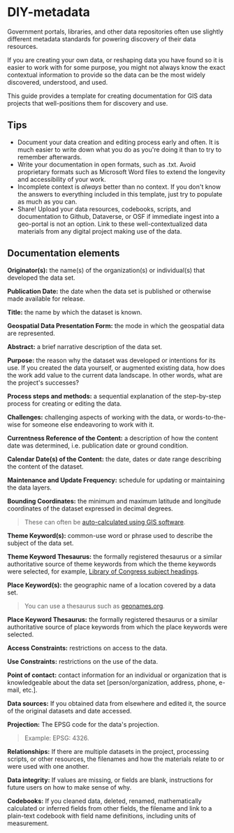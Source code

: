 # DIY-metadata

Government portals, libraries, and other data repositories often use slightly different metadata standards for powering discovery of their data resources.

If you are creating your own data, or reshaping data you have found so it is easier to work with for some purpose, you might not always know the exact contextual information to provide so the data can be the most widely discovered, understood, and used.

This guide provides a template for creating documentation for GIS data projects that well-positions them for discovery and use.

## Tips

- Document your data creation and editing process early and often. It is much easier to write down what you do as you're doing it than to try to remember afterwards.
- Write your documentation in open formats, such as .txt. Avoid proprietary formats such as Microsoft Word files to extend the longevity and accessibility of your work.
- Incomplete context is *always* better than no context. If you don't know the answers to everything included in this template, just try to populate as much as you can.
- Share! Upload your data resources, codebooks, scripts, and documentation to Github, Dataverse, or OSF if immediate ingest into a geo-portal is not an option. Link to these well-contextualized data materials from any digital project making use of the data. 

## Documentation elements

**Originator(s):** the name(s) of the organization(s) or individual(s) that developed the data set. 

**Publication Date:** the date when the data set is published or otherwise made available for release. 

**Title:** the name by which the dataset is known. 

**Geospatial Data Presentation Form:** the mode in which the geospatial data are represented. 

**Abstract:** a brief narrative description of the data set. 

**Purpose:** the reason why the dataset was developed or intentions for its use. 
If you created the data yourself, or augmented existing data, how does the work add value to the current data landscape. In other words, what are the project's successes?

**Process steps and methods:** a sequential explanation of the step-by-step process for creating or editing the data.

**Challenges:** challenging aspects of working with the data, or words-to-the-wise for someone else endeavoring to work with it. 


**Currentness Reference of the Content:** a description of how the content date was determined, i.e. publication date or ground condition. 

**Calendar Date(s) of the Content:** the date, dates or date range describing the content of the dataset. 

**Maintenance and Update Frequency:** schedule for updating or maintaining the data layers. 

**Bounding Coordinates:** the minimum and maximum latitude and longitude coordinates of the dataset expressed in decimal degrees. 
> These can often be [auto-calculated using GIS software](https://gis.stackexchange.com/questions/85192/getting-extent-of-layer-in-qgis).

**Theme Keyword(s):** common-use word or phrase used to describe the subject of the data set. 

**Theme Keyword Thesaurus:** the formally registered thesaurus or a similar authoritative source of theme keywords from which the theme keywords were selected, for example, [Library of Congress subject headings](https://id.loc.gov/authorities/subjects.html). 

**Place Keyword(s):** the geographic name of a location covered by a data set. 
> You can use a thesaurus such as [geonames.org](http://www.geonames.org/).

**Place Keyword Thesaurus:** the formally registered thesaurus or a similar authoritative source of place keywords from which the place keywords were selected. 

**Access Constraints:** restrictions on access to the data. 

**Use Constraints:** restrictions on the use of the data. 

**Point of contact:** contact information for an individual or organization that is knowledgeable about the data set [person/organization, address, phone, e-mail, etc.]. 

**Data sources:** If you obtained data from elsewhere and edited it, the source of the original datasets and date accessed.

**Projection:** The EPSG code for the data's projection.
> Example: EPSG: 4326. 

**Relationships:** If there are multiple datasets in the project, processing scripts, or other resources, the filenames and how the materials relate to or were used with one another.

**Data integrity:** If values are missing, or fields are blank, instructions for future users on how to make sense of why.

**Codebooks:** If you cleaned data, deleted, renamed, mathematically calculated or inferred fields from other fields, the filename and link to a plain-text codebook with field name definitions, including units of measurement.




